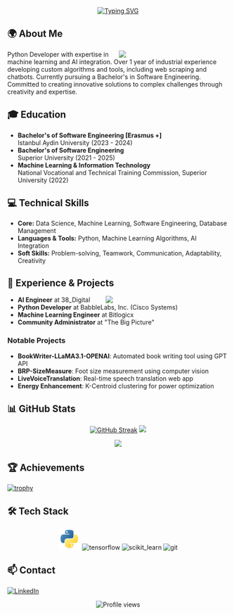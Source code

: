 <div align="center">

[![Typing SVG](https://readme-typing-svg.demolab.com?font=Poppins&size=35&pause=1000&color=42C3B4&background=9D56FF00&center=true&vCenter=true&repeat=false&random=false&width=600&lines=I'm+Muhammad+Sameer+Akram)](https://git.io/typing-svg)  

<div align="left">

## 🌍 About Me
<img align="right" src="https://user-images.githubusercontent.com/74038190/225813708-98b745f2-7d22-48cf-9150-083f1b00d6c9.gif" width="250">

Python Developer with expertise in machine learning and AI integration. Over 1 year of industrial experience developing custom algorithms and tools, including web scraping and chatbots. Currently pursuing a Bachelor's in Software Engineering. Committed to creating innovative solutions to complex challenges through creativity and expertise.

## 🎓 Education
- **Bachelor's of Software Engineering [Erasmus +]**  
    Istanbul Aydin University (2023 - 2024)
- **Bachelor's of Software Engineering**  
    Superior University (2021 - 2025)
- **Machine Learning & Information Technology**  
    National Vocational and Technical Training Commission, Superior University (2022)

## 💻 Technical Skills
- **Core:** Data Science, Machine Learning, Software Engineering, Database Management
- **Languages & Tools:** Python, Machine Learning Algorithms, AI Integration
- **Soft Skills:** Problem-solving, Teamwork, Communication, Adaptability, Creativity

## 🔭 Experience & Projects
<img align="right" src="https://user-images.githubusercontent.com/74038190/212284158-e840e285-664b-44d7-b79b-e264b5e54825.gif" width="280">

- **AI Engineer** at 38_Digital
- **Python Developer** at BabbleLabs, Inc. (Cisco Systems)
- **Machine Learning Engineer** at Bitlogicx
- **Community Administrator** at "The Big Picture"

### Notable Projects
- **BookWriter-LLaMA3.1-OPENAI**: Automated book writing tool using GPT API
- **BRP-SizeMeasure**: Foot size measurement using computer vision
- **LiveVoiceTranslation**: Real-time speech translation web app
- **Energy Enhancement**: K-Centroid clustering for power optimization

## 📊 GitHub Stats

<p align="center">
<a href="https://git.io/streak-stats"><img width="400" src="https://streak-stats.demolab.com?user=xer0bit&theme=dark&hide_border=true" alt="GitHub Streak"/></a>
<img width="400" src="https://github-readme-stats.vercel.app/api?username=xer0bit&show_icons=true&theme=gotham"/>
</p>

<p align="center">
<img width="800" src="https://github-readme-stats.vercel.app/api/top-langs/?username=xer0bit&layout=compact&langs_count=8&hide=jupyter%20notebook&theme=gotham"/>
</p>

## 🏆 Achievements
[![trophy](https://github-profile-trophy.vercel.app/?username=xer0bit&theme=nord&row=1&column=6)](https://github.com/ryo-ma/github-profile-trophy)

## 🛠 Tech Stack
<p align="center">
<img src="https://raw.githubusercontent.com/devicons/devicon/master/icons/python/python-original.svg" alt="python" width="50" height="50"/>
<img src="https://www.vectorlogo.zone/logos/tensorflow/tensorflow-icon.svg" alt="tensorflow" width="50" height="50"/>
<img src="https://upload.wikimedia.org/wikipedia/commons/0/05/Scikit_learn_logo_small.svg" alt="scikit_learn" width="50" height="50"/>
<img src="https://www.vectorlogo.zone/logos/git-scm/git-scm-icon.svg" alt="git" width="50" height="50"/>
</p>

## 📫 Contact
[![LinkedIn](https://img.shields.io/badge/LinkedIn-0077B5?style=for-the-badge&logo=linkedin&logoColor=white)](https://www.linkedin.com/in/sameer-samiullah/)

<p align="center">
<img src="https://komarev.com/ghpvc/?username=xer0bit&style=for-the-badge" alt="Profile views"/>
</p>

</div>
</div>
